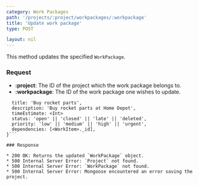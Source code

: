 ```yaml
---
category: Work Packages
path: '/projects/:project/workpackages/:workpackage'
title: 'Update work package'
type: POST

layout: nil
---
```


This method updates the specified `WorkPackage`.

### Request

* **:project**: The ID of the project which the work package belongs to.
* **:workpackage**: The ID of the work package one wishes to update.

```{
  title: 'Buy rocket parts',
  description: 'Buy rocket parts at Home Depot',
  timeEstimate: <Int>
  status: 'open' || 'closed' || 'late' || 'deleted',
  priority: 'low' || 'medium' || 'high' || 'urgent',
  dependencies: [<WorkItem>._id],
}```

### Response

* 200 OK: Returns the updated `WorkPackage` object.
* 500 Internal Server Error: `Project` not found.
* 500 Internal Server Error: `WorkPackage` not found.
* 500 Internal Server Error: Mongoose encountered an error saving the project.
